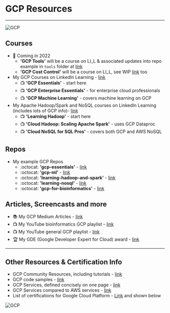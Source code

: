 # GCP Resources

----

![GCP](https://github.com/lynnlangit/learning-cloud/blob/master/images/gcp-locations.png)

## Courses

- 🌟 Coming in 2022 
  - **'GCP Tools'** will be a course on LI_L & associated updates into repo example in `tools` folder at [link](https://github.com/lynnlangit/gcp-essentials/tree/master/0_setup_and_iam/tools) 
  - **'GCP Cost Control'** will be a course on LI_L, see WIP [link](https://github.com/lynnlangit/gcp-essentials/tree/master/0_setup_and_iam/0c_cost_control) too
- My GCP Courses on LinkedIn Learning - [link](https://www.linkedin.com/learning/search?entityType=COURSE&keywords=gcp%20langit)
  - 📺 **'GCP Essentials'** - start here
  - 📺 **'GCP Enterprise Essentials'** - for enterprise cloud professionals
  - 📺 **'GCP Machine Learning'** - covers machine learning on GCP
- My Apache Hadoop/Spark and NoSQL courses on LinkedIn Learning (includes lots of GCP info)- [link](https://www.linkedin.com/learning/search?entityType=COURSE&keywords=hadoop%20spark%20langit)
  - 📺 **'Learning Hadoop'** - start here
  - 📺 **'Cloud Hadoop: Scaling Apache Spark'** - uses GCP Dataproc
  - 📺 **'Cloud NoSQL for SQL Pros'** - covers both GCP and AWS NoSQL
  
## Repos

- My example GCP Repos
  - :octocat: **'gcp-essentials'** - [link](https://github.com/lynnlangit/gcp-essentials)
  - :octocat: **'gcp-ml'** - [link](https://github.com/lynnlangit/gcp-ml)
  - :octocat: **'learning-hadoop-and-spark'** - [link](https://github.com/lynnlangit/learning-hadoop-and-spark)
  - :octocat: **'learning-nosql'** - [link](https://github.com/lynnlangit/learning-nosql)
  - :octocat: **'gcp-for-bioinformatics'** - [link](https://github.com/lynnlangit/gcp-for-bioinformatics)  
  
## Articles, Screencasts and more  

- 📚 My GCP Medium Articles - [link](https://medium.com/search?q=gcp%20langit)
- 📺  My YouTube bioinformatics GCP playlist - [link](https://www.youtube.com/playlist?list=PL4Q4HssKcxYtE5Tae3epNab3mK9iP1iWX)
- 📺  My YouTube general GCP playlist - [link](https://www.youtube.com/playlist?list=PL6971A0258365F21E)
- 🏆 My GDE (Google Developer Expert for Cloud) award - [link](https://developers.google.com/community/experts/directory/profile/profile-lynn_langit)

---

## Other Resources & Certification Info

- GCP Community Resources, including tutorials - [link](https://cloud.google.com/community/)
- GCP code samples - [link](https://cloud.google.com/docs/samples)
- GCP Services, defined concisely on one page - [link](https://github.com/gregsramblings/google-cloud-4-words)
- GCP Services compared to AWS services - [link](https://cloud.google.com/docs/compare/aws?hl=en_US)
- List of certifications for Google Cloud Platform - [Link](https://cloud.google.com/certification) and shown below

![GCP](https://github.com/lynnlangit/learning-cloud/blob/master/GCP/gcp.png)

